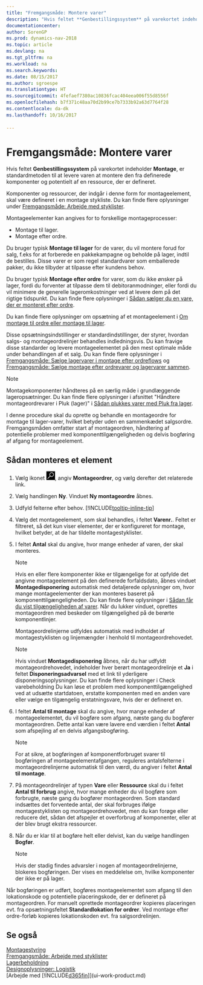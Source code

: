 ```yaml
---
title: "Fremgangsmåde: Montere varer"
description: "Hvis feltet **Genbestillingssystem** på varekortet indeholder **Montage**, er standardmetoden til at levere varen at montere den fra definerede komponenter og potentielt af en ressource, der er defineret."
documentationcenter: 
author: SorenGP
ms.prod: dynamics-nav-2018
ms.topic: article
ms.devlang: na
ms.tgt_pltfrm: na
ms.workload: na
ms.search.keywords: 
ms.date: 08/15/2017
ms.author: sgroespe
ms.translationtype: HT
ms.sourcegitcommit: 4fefaef7380ac10836fcac404eea006f55d8556f
ms.openlocfilehash: b7f371c48aa70d2b99ce7b7333b92a63d7764f28
ms.contentlocale: da-dk
ms.lasthandoff: 10/16/2017

---
```

# <a name="how-to-assemble-items"></a>Fremgangsmåde: Montere varer
Hvis feltet **Genbestillingssystem** på varekortet indeholder **Montage**, er standardmetoden til at levere varen at montere den fra definerede komponenter og potentielt af en ressource, der er defineret.  

Komponenter og ressourcer, der indgår i denne form for montageelement, skal være defineret i en montage stykliste. Du kan finde flere oplysninger under [Fremgangsmåde: Arbejde med styklister](inventory-how-work-BOMs.md).  

Montageelementer kan angives for to forskellige montageprocesser:  

-   Montage til lager.  
-   Montage efter ordre.  

Du bruger typisk **Montage til lager** for de varer, du vil montere forud for salg, f.eks for at forberede en pakkekampagne og beholde på lager, indtil de bestilles. Disse varer er som regel standardvarer som emballerede pakker, du ikke tilbyder at tilpasse efter kundens behov.  

Du bruger typisk **Montage efter ordre** for varer, som du ikke ønsker på lager, fordi du forventer at tilpasse dem til debitoranmodninger, eller fordi du vil minimere de generelle lageromkostninger ved at levere dem på det rigtige tidspunkt. Du kan finde flere oplysninger i [Sådan sælger du en vare, der er monteret efter ordre](assembly-how-to-sell-items-assembled-to-order.md).  

Du kan finde flere oplysninger om opsætning af et montageelement i [Om montage til ordre eller montage til lager](assembly-assemble-to-order-or-assemble-to-stock.md).  

Disse opsætningsindstillinger er standardindstillinger, der styrer, hvordan salgs- og montageordrelinjer behandles indledningsvis. Du kan fravige disse standarder og levere montageelementet på den mest optimale måde under behandlingen af et salg. Du kan finde flere oplysninger i [Fremgangsmåde: Sælge lagervarer i montage efter ordreflows](assembly-how-to-sell-assemble-to-order-items-and-inventory-items-together.md) og [Fremgangsmåde: Sælge montage efter ordrevarer og lagervarer sammen](assembly-how-to-sell-assemble-to-order-items-and-inventory-items-together.md).

> [!NOTE]  
> Montagekomponenter håndteres på en særlig måde i grundlæggende lageropsætninger. Du kan finde flere oplysninger i afsnittet "Håndtere montageordrevarer i Pluk (lager)" i [Sådan plukkes varer med Pluk fra lager](warehouse-how-to-pick-items-with-inventory-picks.md).   

I denne procedure skal du oprette og behandle en montageordre for montage til lager-varer, hvilket betyder uden en sammenkædet salgsordre. Fremgangsmåden omfatter start af montageordren, håndtering af potentielle problemer med komponenttilgængeligheden og delvis bogføring af afgang for montageelement.

## <a name="to-assemble-an-item"></a>Sådan monteres et element  
1.  Vælg ikonet ![Søg efter side eller rapport](media/ui-search/search_small.png "Ikonet Søg efter side eller rapport"), angiv **Montageordrer**, og vælg derefter det relaterede link.  
2.  Vælg handlingen **Ny**. Vinduet **Ny montageordre** åbnes.  
3.  Udfyld felterne efter behov. [!INCLUDE[tooltip-inline-tip](includes/tooltip-inline-tip_md.md)]
4.  Vælg det montageelement, som skal behandles, i feltet **Varenr.**. Feltet er filtreret, så det kun viser elementer, der er konfigureret for montage, hvilket betyder, at de har tildelte montagestyklister.  
5.  I feltet **Antal** skal du angive, hvor mange enheder af varen, der skal monteres.  

    > [!NOTE]  
    >  Hvis en eller flere komponenter ikke er tilgængelige for at opfylde det angivne montageelement på den definerede forfaldsdato, åbnes vinduet **Montagedisponering** automatisk med detaljerede oplysninger om, hvor mange montageelementer der kan monteres baseret på komponenttilgængeligheden. Du kan finde flere oplysninger i [Sådan får du vist tilgængeligheden af varer](inventory-how-availability-overview.md). Når du lukker vinduet, oprettes montageordren med beskeder om tilgængelighed på de berørte komponentlinjer.  

    Montageordrelinjerne udfyldes automatisk med indholdet af montagestyklisten og linjemængder i henhold til montageordrehovedet.  

    > [!NOTE]  
    >  Hvis vinduet **Montagedisponering** åbnes, når du har udfyldt montageordrehovedet, indeholder hver berørt montageordrelinje et **Ja** i feltet **Disponeringsadvarsel** med et link til yderligere disponeringsoplysninger. Du kan finde flere oplysninger i Check varebeholdning Du kan løse et problem med komponenttilgængelighed ved at udsætte startdatoen, erstatte komponenten med en anden vare eller vælge en tilgængelig erstatningsvare, hvis der er defineret en.  

6.  I feltet **Antal til montage** skal du angive, hvor mange enheder af montageelementet, du vil bogføre som afgang, næste gang du bogfører montageordren. Dette antal kan være lavere end værdien i feltet **Antal** som afspejling af en delvis afgangsbogføring.  

    > [!NOTE]  
    >  For at sikre, at bogføringen af komponentforbruget svarer til bogføringen af montageelementafgangen, reguleres antalsfelterne i montageordrelinjerne automatisk til den værdi, du angiver i feltet **Antal til montage**.  
7.  På montageordrelinjer af typen **Vare** eller **Ressource** skal du i feltet **Antal til forbrug** angive, hvor mange enheder du vil bogføre som forbrugte, næste gang du bogfører montageordren. Som standard indsættes det forventede antal, der skal forbruges ifølge montagestyklisten og montageordrehovedet, men du kan forøge eller reducere det, sådan det afspejler et overforbrug af komponenter, eller at der blev brugt ekstra ressourcer.  
8.  Når du er klar til at bogføre helt eller delvist, kan du vælge handlingen **Bogfør**.  

    > [!NOTE]  
    >  Hvis der stadig findes advarsler i nogen af montageordrelinjerne, blokeres bogføringen. Der vises en meddelelse om, hvilke komponenter der ikke er på lager.  

Når bogføringen er udført, bogføres montageelementet som afgang til den lokationskode og potentielle placeringskode, der er defineret på montageordren. For manuelt oprettede montageordrer kopieres placeringen evt. fra opsætningsfeltet **Standardlokation for ordrer**. Ved montage efter ordre-forløb kopieres lokationskoden evt. fra salgsordrelinjen.  

## <a name="see-also"></a>Se også
[Montagestyring](assembly-assemble-items.md)  
[Fremgangsmåde: Arbejde med styklister](inventory-how-work-BOMs.md)  
[Lagerbeholdning](inventory-manage-inventory.md)  
[Designoplysninger: Logistik](design-details-warehouse-management.md)  
[Arbejde med [!INCLUDE[d365fin](includes/d365fin_md.md)]](ui-work-product.md)

